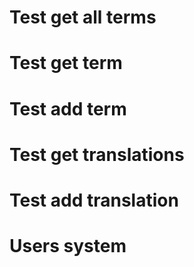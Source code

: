 # Test get all terms
# Test get term
# Test add term
# Test get translations
# Test add translation
# Users system

